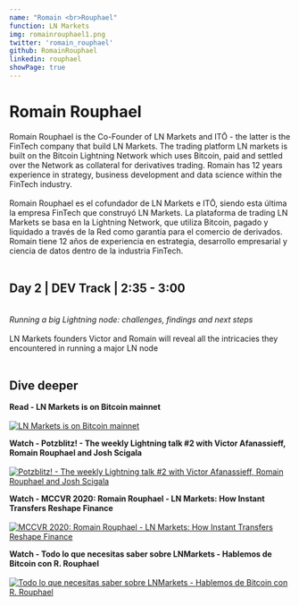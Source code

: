 ```yaml
---
name: "Romain <br>Rouphael"
function: LN Markets
img: romainrouphael1.png
twitter: 'romain_rouphael'
github: RomainRouphael
linkedin: rouphael
showPage: true
---
```


# Romain Rouphael
 
Romain Rouphael is the Co-Founder of LN Markets and ITŌ - the latter is the FinTech company that build LN Markets. The trading platform LN markets is built on the Bitcoin Lightning Network which uses Bitcoin, paid and settled over the Network as collateral for derivatives trading. Romain has 12 years experience in strategy, business development and data science within the FinTech industry.
<br><br>
Romain Rouphael es el cofundador de LN Markets e ITŌ, siendo esta última la empresa FinTech que construyó LN Markets. La plataforma de trading LN Markets se basa en la Lightning Network, que utiliza Bitcoin, pagado y liquidado a través de la Red como garantía para el comercio de derivados. Romain tiene 12 años de experiencia en estrategia, desarrollo empresarial y ciencia de datos dentro de la industria FinTech.
<br><br>

## Day 2 | DEV Track | 2:35 - 3:00
<br>
<i>Running a big Lightning node: challenges, findings and next steps</i><br><br>
LN Markets founders Victor and Romain will reveal all the intricacies they encountered in running a major LN node<br><br>

## Dive deeper


<div class="grid grid-cols-2 gap-5">
<div class="p-3 my-2">

**Read - LN Markets is on Bitcoin mainnet** <br><br>
[ ![LN Markets is on Bitcoin mainnet](/2021/content/romain_lnmarkets.png)](https://lnmarkets.substack.com/p/ln-markets/)
</div>

<div class="p-3 my-2">

**Watch - Potzblitz! - The weekly Lightning talk #2 with Victor Afanassieff, Romain Rouphael and Josh Scigala**  <br><br>
[![Potzblitz! - The weekly Lightning talk #2 with Victor Afanassieff, Romain Rouphael and Josh Scigala](/2021/content/romain_potzblitz.png)](https://www.youtube.com/watch?v=3-Xw99W5Jzk/)
</div>

<div class="p-3 my-2">

**Watch - MCCVR 2020: Romain Rouphael - LN Markets: How Instant Transfers Reshape Finance**  <br><br>
[![MCCVR 2020: Romain Rouphael - LN Markets: How Instant Transfers Reshape Finance](/2021/content/romain_mcc.png)](https://www.youtube.com/watch?v=89_RuBOZxys/)
</div>

<div class="p-3 my-2">

**Watch - Todo lo que necesitas saber sobre LNMarkets - Hablemos de Bitcoin con R. Rouphael**  <br><br>
[![Todo lo que necesitas saber sobre LNMarkets - Hablemos de Bitcoin con R. Rouphael](/2021/content/romain_hablemos.png)](https://www.youtube.com/watch?v=TLCYocg_B5Q/)
</div>
</div>

<br>

